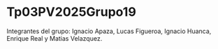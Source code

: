 # Tp03PV2025Grupo19
Integrantes del grupo:
Ignacio Apaza,
Lucas Figueroa,
Ignacio Huanca,
Enrique Real y
Matias Velazquez.
